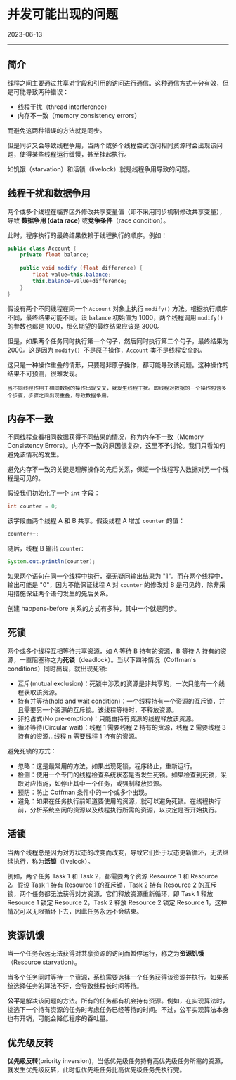 # 并发可能出现的问题

2023-06-13
***
## 简介

线程之间主要通过共享对字段和引用的访问进行通信。这种通信方式十分有效，但是可能导致两种错误：

- 线程干扰（thread interference）
- 内存不一致（memory consistency errors）

而避免这两种错误的方法就是同步。

但是同步又会导致线程争用，当两个或多个线程尝试访问相同资源时会出现该问题，使得某些线程运行缓慢，甚至挂起执行。

如饥饿（starvation）和活锁（livelock）就是线程争用导致的问题。

## 线程干扰和数据争用

两个或多个线程在临界区外修改共享变量值（即不采用同步机制修改共享变量），导致 **数据争用 (data race)** 或**竞争条件**（race condition）。

此时，程序执行的最终结果依赖于线程执行的顺序。例如：

```java
public class Account {
	private float balance;
	
	public void modify (float difference) {
		float value=this.balance;
		this.balance=value+difference;
	}
}
```

假设有两个不同线程在同一个 `Account` 对象上执行 `modify()` 方法。根据执行顺序不同，最终结果可能不同。设 `balance` 初始值为 1000，两个线程调用 `modify()` 的参数也都是 1000，那么期望的最终结果应该是 3000。

但是，如果两个任务同时执行第一个句子，然后同时执行第二个句子，最终结果为 2000。这是因为 `modify() `不是原子操作，`Account` 类不是线程安全的。

这只是一种操作重叠的情形，只要是非原子操作，都可能导致该问题。这种操作的结果不可预测，很难发现。

```ad-note
当不同线程作用于相同数据的操作出现交叉，就发生线程干扰。即线程对数据的一个操作包含多个步骤，步骤之间出现重叠，导致数据争用。
```

## 内存不一致

不同线程查看相同数据获得不同结果的情况，称为内存不一致（Memory Consistency Errors）。内存不一致的原因很复杂，这里不予讨论。我们只看如何避免该情况的发生。

避免内存不一致的关键是理解操作的先后关系，保证一个线程写入数据对另一个线程是可见的。

假设我们初始化了一个 `int` 字段：

```java
int counter = 0;
```

该字段由两个线程 A 和 B 共享。假设线程 A 增加 `counter` 的值：

```java
counter++;
```

随后，线程 B 输出 `counter`:

```java
System.out.println(counter);
```

如果两个语句在同一个线程中执行，毫无疑问输出结果为 "1"。而在两个线程中，输出可能是 "0"，因为不能保证线程 A 对 `counter` 的修改对 B 是可见的，除非采用措施保证两个语句发生的先后关系。

创建 happens-before 关系的方式有多种，其中一个就是同步。

## 死锁

两个或多个线程互相等待共享资源，如 A 等待 B 持有的资源，B 等待 A 持有的资源，一直阻塞称之为**死锁**（deadlock）。当以下四种情况（Coffman's conditions）同时出现，就出现死锁:

- 互斥(mutual exclusion)：死锁中涉及的资源是非共享的，一次只能有一个线程获取该资源。
- 持有并等待(hold and wait condition)：一个线程持有一个资源的互斥锁，并且需要另一个资源的互斥锁。该线程等待时，不释放资源。
- 非抢占式(No pre-emption)：只能由持有资源的线程释放该资源。
- 循环等待(Circular wait)：线程 1 需要线程 2 持有的资源，线程 2 需要线程 3 持有的资源…线程 n 需要线程 1 持有的资源。

避免死锁的方式：

- 忽略：这是最常用的方法。如果出现死锁，程序终止，重新运行。
- 检测：使用一个专门的线程检查系统状态是否发生死锁。如果检查到死锁，采取对应措施，如停止其中一个任务，或强制释放资源。
- 预防：防止 Coffman 条件中的一个或多个出现。
- 避免：如果在任务执行前知道要使用的资源，就可以避免死锁。在线程执行前，分析系统空闲的资源以及线程执行所需的资源，以决定是否开始执行。

## 活锁

当两个线程总是因为对方状态的改变而改变，导致它们处于状态更新循环，无法继续执行，称为**活锁**（livelock）。

例如，两个任务 Task 1 和 Task 2，都需要两个资源 Resource 1 和 Resource 2。假设 Task 1 持有 Resource 1 的互斥锁，Task 2 持有 Resource 2 的互斥锁，两个任务都无法获得对方资源，它们释放资源重新循环，即 Task 1 释放 Resource 1 锁定 Resource 2，Task 2 释放 Resource 2 锁定 Resource 1，这种情况可以无限循环下去，因此任务永远不会结束。

## 资源饥饿

当一个任务永远无法获得对共享资源的访问而暂停运行，称之为**资源饥饿** （Resource starvation）。

当多个任务同时等待一个资源，系统需要选择一个任务获得该资源并执行。如果系统选择任务的算法不好，会导致线程长时间等待。

**公平**是解决该问题的方法。所有的任务都有机会持有资源。例如，在实现算法时，挑选下一个持有资源的任务时考虑任务已经等待的时间。不过，公平实现算法本身也有开销，可能会降低程序的吞吐量。

## 优先级反转

**优先级反转**(priority inversion)，当低优先级任务持有高优先级任务所需的资源，就发生优先级反转，此时低优先级任务比高优先级任务先执行完。

